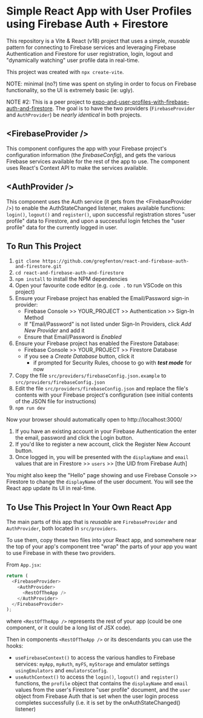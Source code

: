 # Simple React App with User Profiles using Firebase Auth + Firestore

This repository is a Vite & React (v18) project that uses a simple, _reusable_ pattern for connecting to Firebase services and leveraging Firebase Authentication and Firestore for user registration, login, logout and "dynamically watching" user profile data in real-time.

This project was created with `npx create-vite`.

NOTE: minimal (no?) time was spent on styling in order to focus on Firebase functionality, so the UI is extremely basic (ie: ugly).

NOTE #2: This is a peer project to [expo-and-user-profiles-with-firebase-auth-and-firestore](https://github.com/gregfenton/expo-and-user-profiles-with-firebase-auth-and-firestore).  The goal is to have the two providers (`FirebaseProvider` and `AuthProvider`) be _nearly identical_ in both projects.

## &lt;FirebaseProvider /&gt;

This component configures the app with your Firebase project's configuration information (the _firebaseConfig_), and gets the various Firebase services available for the rest of the app to use. The component uses React's Context API to make the services available.

## &lt;AuthProvider /&gt;

This component uses the Auth service (it gets from the &lt;FirebaseProvider /&gt;) to enable the AuthStateChanged listener, makes available functions: `login()`, `logout()` and `register()`, upon successful registration stores "user profile" data to Firestore, and upon a successful login fetches the "user profile" data for the currently logged in user.

## To Run This Project

1. `git clone https://github.com/gregfenton/react-and-firebase-auth-and-firestore.git`
1. `cd react-and-firebase-auth-and-firestore`
1. `npm install` to install the NPM dependencies
1. Open your favourite code editor (e.g. `code .` to run VSCode on this project)
1. Ensure your Firebase project has enabled the Email/Password sign-in provider:
   - Firebase Console >> YOUR_PROJECT >> Authentication >> Sign-In Method
   - If "Email/Password" is not listed under Sign-In Providers, click _Add New Provider_ and add it
   - Ensure that Email/Password is _Enabled_
1. Ensure your Firebase project has enabled the Firestore Database:
   - Firebase Console >> YOUR_PROJECT >> Firestore Database
   - if you see a _Create Database_ button, click it
     - if prompted for Security Rules, choose to go with **_test mode_** for now
1. Copy the file `src/providers/firebaseConfig.json.example` to `src/providers/firebaseConfig.json`
1. Edit the file `src/providers/firebaseConfig.json` and replace the file's contents with your Firebase project's configuration (see initial contents of the JSON file for instructions)
1. `npm run dev`

Now your browser should automatically open to http://localhost:3000/

1. If you have an existing account in your Firebase Authentication the enter the email, password and click the Login button.
1. If you'd like to register a new account, click the Register New Account button.
1. Once logged in, you will be presented with the `displayName` and `email` values that are in Firestore >> `users` >> [the UID from Firebase Auth]

You might also keep the "Hello" page showing and use Firebase Console >> Firestore to change the `displayName` of the user document. You will see the React app update its UI in real-time.

## To Use This Project In Your Own React App

The main parts of this app that is _reusable_ are `FirebaseProvider` and `AuthProvider`, both located in `src/providers`.

To use them, copy these two files into your React app, and somewhere near the top of your app's component tree "wrap" the parts of your app you want to use Firebase in with these two providers.

From `App.jsx`:

```js
return (
  <FirebaseProvider>
    <AuthProvider>
      <RestOfTheApp />
    </AuthProvider>
  </FirebaseProvider>
);
```

where `<RestOfTheApp />` represents the rest of your app (could be one component, or it could be a long list of JSX code).

Then in components `<RestOfTheApp />` or its descendants you can use the hooks:

- `useFirebaseContext()` to access the various handles to Firebase services: `myApp`, `myAuth`, `myFS`, `myStorage` and emulator settings `usingEmulators` and `emulatorsConfig`.
- `useAuthContext()` to access the `login()`, `logout()` and `register()` functions, the `profile` object that contains the `displayName` and `email` values from the user's Firestore "user profile" document, and the `user` object from Firebase Auth that is set when the user login process completes successfully (i.e. it is set by the onAuthStateChanged() listener)

